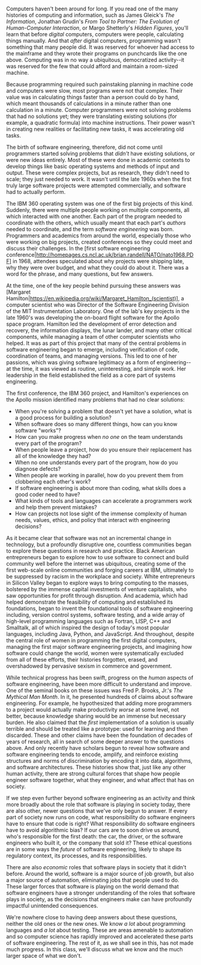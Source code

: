 Computers haven't been around for long. If you read one of the many histories of computing and information, such as James Gleick's _The Information_<gleick11>, Jonathan Grudin's _From Tool to Partner: The Evolution of Human-Computer Interaction_<grudin17>, or Margo Shetterly's _Hidden Figures_<shetterly17>, you'll learn that before _digital_ computers, computers were people, calculating things manually. And that _after_ digital computers, programming wasn't something that many people did. It was reserved for whoever had access to the mainframe and they wrote their programs on punchcards like the one above. Computing was in no way a ubiquitous, democratized activity--it was reserved for the few that could afford and maintain a room-sized machine.

Because programming required such painstaking planning in machine code and computers were slow, most programs were not that complex. Their value was in calculating things faster than a person could do by hand, which meant thousands of calculations in a minute rather than one calculation in a minute. Computer programmers were not solving problems that had no solutions yet; they were translating existing solutions (for example, a quadratic formula) into machine instructions. Their power wasn't in creating new realities or facilitating new tasks, it was accelerating old tasks.
	
The birth of software engineering, therefore, did not come until programmers started solving problems that _didn't_ have existing solutions, or were new ideas entirely. Most of these were done in academic contexts to develop things like basic operating systems and methods of input and output. These were complex projects, but as research, they didn't need to scale; they just needed to work. It wasn't until the late 1960s when the first truly large software projects were attempted commercially, and software had to actually perform.

The IBM 360 operating system was one of the first big projects of this kind. Suddenly, there were multiple people working on multiple components, all which interacted with one another. Each part of the program needed to coordinate with the others, which usually meant that each part's _authors_ needed to coordinate, and the term _software engineering_ was born. Programmers and academics from around the world, especially those who were working on big projects, created conferences so they could meet and discuss their challenges. In the [first software engineering conference|http://homepages.cs.ncl.ac.uk/brian.randell/NATO/nato1968.PDF] in 1968, attendees speculated about why projects were shipping late, why they were over budget, and what they could do about it. There was a word for the phrase, and many questions, but few answers.
		
At the time, one of the key people behind pursuing these answers was [Margaret Hamilton|https://en.wikipedia.org/wiki/Margaret_Hamilton_(scientist)], a computer scientist who was Director of the Software Engineering Division of the MIT Instrumentation Laboratory. One of the lab's key projects in the late 1960's was developing the on-board flight software for the Apollo space program. Hamilton led the development of error detection and recovery, the information displays, the lunar lander, and many other critical components, while managing a team of other computer scientists who helped. It was as part of this project that many of the central problems in software engineering began to emerge, including verification of code, coordination of teams, and managing versions. This led to one of her passions, which was giving software legitimacy as a form of engineering--at the time, it was viewed as routine, uninteresting, and simple work. Her leadership in the field established the field as a core part of systems engineering.

The first conference, the IBM 360 project, and Hamilton's experiences on the Apollo mission identified many problems that had no clear solutions:
		
* When you're solving a problem that doesn't yet have a solution, what is a good process for building a solution?
* When software does so many different things, how can you know software "works"?
* How can you make progress when _no one_ on the team understands every part of the program?
* When people leave a project, how do you ensure their replacement has all of the knowledge they had?
* When no one understands every part of the program, how do you diagnose defects?
* When people are working in parallel, how do you prevent them from clobbering each other's work?
* If software engineering is about more than coding, what skills does a good coder need to have?
* What kinds of tools and languages can accelerate a programmers work and help them prevent mistakes?
* How can projects not lose sight of the immense complexity of human needs, values, ethics, and policy that interact with engineering decisions?

As it became clear that software was not an incremental change in technology, but a profoundly disruptive one, countless communities began to explore these questions in research and practice. Black American entrepreneurs began to explore how to use software to connect and build community well before the internet was ubiquitous, creating some of the first web-scale online communities and forging careers at IBM, ultimately to be suppressed by racism in the workplace and society<mcilwain19>. White entrepreneurs in Silicon Valley began to explore ways to bring computing to the masses, bolstered by the immense capital investments of venture capitalists, who saw opportunities for profit through disruption<kenney00>. And academia, which had helped demonstrate the feasibility of computing and established its foundations, began to invent the foundational tools of software engineering including, version control systems, software testing, and a wide array of high-level programming languages such as Fortran<metcalf02>, LISP<mccarthy78>, C++<stroustrup96> and Smalltalk<kay96>, all of which inspired the design of today's most popular languages, including Java, Python, and JavaScript. And throughout, despite the central role of women in programming the first digital computers, managing the first major software engineering projects, and imagining how software could change the world, women were systematically excluded from all of these efforts, their histories forgotten, erased, and overshadowed by pervasive sexism in commerce and government<abbate12>.

While technical progress has been swift, progress on the _human_ aspects of software engineering, have been more difficult to understand and improve. One of the seminal books on these issues was Fred P. Brooks, Jr.'s _The Mythical Man Month_<brooks95>. In it, he presented hundreds of claims about software engineering. For example, he hypothesized that adding more programmers to a project would actually make productivity _worse_ at some level, not better, because knowledge sharing would be an immense but necessary burden. He also claimed that the _first_ implementation of a solution is usually terrible and should be treated like a prototype: used for learning and then discarded. These and other claims have been the foundation of decades of years of research, all in search of some deeper answer to the questions above. And only recently have scholars begun to reveal how software and software engineering tends to encode, amplify, and reinforce existing structures and norms of discrimination by encoding it into data, algorithms, and software architectures<benjamin19>. These histories show that, just like any other human activity, there are strong cultural forces that shape how people engineer software together, what they engineer, and what affect that has on society.

If we step even further beyond software engineering as an activity and think more broadly about the role that software is playing in society today, there are also other, newer questions that we've only begun to answer. If every part of society now runs on code, what responsibility do software engineers have to ensure that code is right? What responsibility do software engineers have to avoid algorithmic bias? If our cars are to soon drive us around, who's responsible for the first death: the car, the driver, or the software engineers who built it, or the company that sold it? These ethical questions are in some ways the _future_ of software engineering, likely to shape its regulatory context, its processes, and its responsibilities.

There are also _economic_ roles that software plays in society that it didn't before. Around the world, software is a major source of job growth, but also a major source of automation, eliminating jobs that people used to do. These larger forces that software is playing on the world demand that software engineers have a stronger understanding of the roles that software plays in society, as the decisions that engineers make can have profoundly impactful unintended consequences.

We're nowhere close to having deep answers about these questions, neither the old ones or the new ones. We know _a lot_ about programming languages and _a lot_ about testing. These are areas amenable to automation and so computer science has rapidly improved and accelerated these parts of software engineering. The rest of it, as we shall see in this, has not made much progress. In this class, we'll discuss what we know and the much larger space of what we don't.